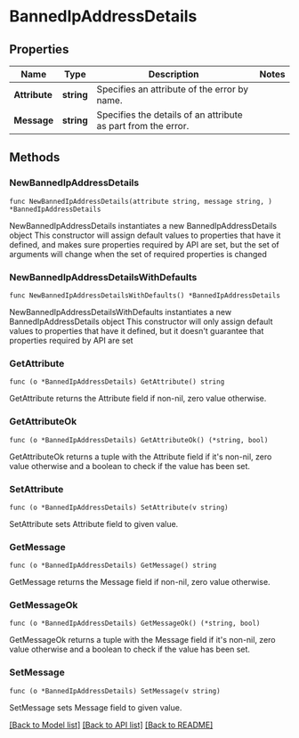 # BannedIpAddressDetails

## Properties

Name | Type | Description | Notes
------------ | ------------- | ------------- | -------------
**Attribute** | **string** | Specifies an attribute of the error by name. | 
**Message** | **string** | Specifies the details of an attribute as part from the error. | 

## Methods

### NewBannedIpAddressDetails

`func NewBannedIpAddressDetails(attribute string, message string, ) *BannedIpAddressDetails`

NewBannedIpAddressDetails instantiates a new BannedIpAddressDetails object
This constructor will assign default values to properties that have it defined,
and makes sure properties required by API are set, but the set of arguments
will change when the set of required properties is changed

### NewBannedIpAddressDetailsWithDefaults

`func NewBannedIpAddressDetailsWithDefaults() *BannedIpAddressDetails`

NewBannedIpAddressDetailsWithDefaults instantiates a new BannedIpAddressDetails object
This constructor will only assign default values to properties that have it defined,
but it doesn't guarantee that properties required by API are set

### GetAttribute

`func (o *BannedIpAddressDetails) GetAttribute() string`

GetAttribute returns the Attribute field if non-nil, zero value otherwise.

### GetAttributeOk

`func (o *BannedIpAddressDetails) GetAttributeOk() (*string, bool)`

GetAttributeOk returns a tuple with the Attribute field if it's non-nil, zero value otherwise
and a boolean to check if the value has been set.

### SetAttribute

`func (o *BannedIpAddressDetails) SetAttribute(v string)`

SetAttribute sets Attribute field to given value.


### GetMessage

`func (o *BannedIpAddressDetails) GetMessage() string`

GetMessage returns the Message field if non-nil, zero value otherwise.

### GetMessageOk

`func (o *BannedIpAddressDetails) GetMessageOk() (*string, bool)`

GetMessageOk returns a tuple with the Message field if it's non-nil, zero value otherwise
and a boolean to check if the value has been set.

### SetMessage

`func (o *BannedIpAddressDetails) SetMessage(v string)`

SetMessage sets Message field to given value.



[[Back to Model list]](../README.md#documentation-for-models) [[Back to API list]](../README.md#documentation-for-api-endpoints) [[Back to README]](../README.md)


